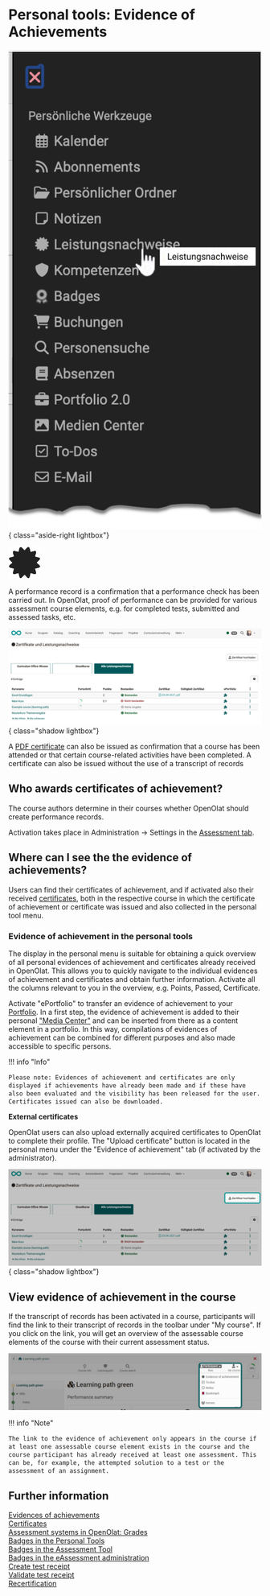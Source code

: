 # Personal tools: Evidence of Achievements

![pers_menu_evid_of_achiev_v1_de.png](assets/pers_menu_evid_of_achiev_v1_de.png){ class="aside-right lightbox"}

![icon_icon_evidence_of_achievements.png](assets/icon_evidence_of_achievements.png)

A performance record is a confirmation that a performance check has been carried out.
In OpenOlat, proof of performance can be provided for various assessment course elements, e.g. for completed tests, submitted and assessed tasks, etc. 


![pers_menu_evid_of_achiev_list_v1_de.png](assets/pers_menu_evid_of_achiev_list_v1_de.png){ class="shadow lightbox"}

A [PDF certificate](../learningresources/Course_Settings_Assessment.md#certificate) can also be issued as confirmation that a course has been attended or that certain course-related activities have been completed. A certificate can also be issued without the use of a transcript of records

## Who awards certificates of achievement?

The course authors determine in their courses whether OpenOlat should create performance records.

Activation takes place in Administration -> Settings in the [Assessment tab](../learningresources/Course_Settings_Assessment.md). 


## Where can I see the the evidence of achievements?

Users can find their certificates of achievement, and if activated also their received [certificates](../learningresources/Course_Settings_Assessment.md#certificate), both in the respective course in which the certificate of achievement or certificate was issued and also collected in the personal tool menu. 

### Evidence of achievement in the personal tools

The display in the personal menu is suitable for obtaining a quick overview of all personal evidences of achievement and certificates already received in OpenOlat. This allows you to quickly navigate to the individual evidences of achievement and certificates and obtain further information. Activate all the columns relevant to you in the overview, e.g. Points, Passed, Certificate. 

Activate "ePortfolio" to transfer an evidence of achievement to your [Portfolio](../personal_menu/Portfolio.md). In a first step, the evidence of achievement is added to their personal ["Media Center"](../personal_menu/Media_Center.md) and can be inserted from there as a content element in a portfolio. In this way, compilations of evidences of achievement can be combined for different purposes and also made accessible to specific persons. 

!!! info  "Info"

    Please note: Evidences of achievement and certificates are only displayed if achievements have already been made and if these have also been evaluated and the visibility has been released for the user. Certificates issued can also be downloaded.

**External certificates**

OpenOlat users can also upload externally acquired certificates to OpenOlat to complete their profile. The "Upload certificate" button is located in the personal menu under the "Evidence of achievement" tab (if activated by the administrator).

![pers_menu_evid_of_achiev_cert_upload_v1_de.png](assets/pers_menu_evid_of_achiev_cert_upload_v1_de.png){ class="shadow lightbox"}


## View evidence of achievement in the course

If the transcript of records has been activated in a course, participants will find the link to their transcript of records in the toolbar under "My course". If you click on the link, you will get an overview of the assessable course elements of the course with their current assessment status.

![Leistungsnachweis im Kurs](../learningresources/assets/Mein_Kurs_menue_19en.jpg)



!!! info "Note"

    The link to the evidence of achievement only appears in the course if at least one assessable course element exists in the course and the course participant has already received at least one assessment. This can be, for example, the attempted solution to a test or the assessment of an assignment.



## Further information

[Evidences of achievements](../learningresources/Course_Settings_Assessment.md#evidence_of_achievement)<br>
[Certificates](../learningresources/Course_Settings_Assessment.md#certificate)<br>
[Assessment systems in OpenOlat: Grades](../../manual_admin/administration/Assessment_translate_points_in_grades_admin.md)<br>
[Badges in the Personal Tools](OpenBadges.md)<br>
[Badges in the Assessment Tool](../learningresources/OpenBadges.md)<br>
[Badges in the eAssessment administration](../../manual_admin/administration/e-Assessment_openBadges.md)<br>
[Create test receipt](../learningresources/Test_settings.md#tab-options)<br>
[Validate test receipt](../learningresources/Assessing_tests.md#grading-tool)<br>
[Recertification](../learningresources/Course_Settings_Assessment.md#recertification)
